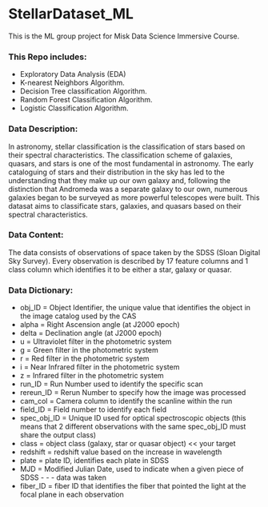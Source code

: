 # StellarDataset_ML

This is the ML group project for Misk Data Science Immersive Course.

### This Repo includes:

- Exploratory Data Analysis (EDA)
- K-nearest Neighbors Algorithm.
- Decision Tree classification Algorithm.
- Random Forest Classification Algorithm.
- Logistic Classification Algorithm.


### Data Description:
In astronomy, stellar classification is the classification of stars based on their spectral characteristics. The classification scheme of galaxies, quasars, and stars is one of the most fundamental in astronomy. The early cataloguing of stars and their distribution in the sky has led to the understanding that they make up our own galaxy and, following the distinction that Andromeda was a separate galaxy to our own, numerous galaxies began to be surveyed as more powerful telescopes were built. This datasat aims to classificate stars, galaxies, and quasars based on their spectral characteristics.


### Data Content:
The data consists of observations of space taken by the SDSS (Sloan Digital Sky Survey). Every observation is described by 17 feature columns and 1 class column which identifies it to be either a star, galaxy or quasar.


### Data Dictionary:
- obj_ID = Object Identifier, the unique value that identifies the object in the image catalog used by the CAS
- alpha = Right Ascension angle (at J2000 epoch)
- delta = Declination angle (at J2000 epoch)
- u = Ultraviolet filter in the photometric system
- g = Green filter in the photometric system
- r = Red filter in the photometric system
- i = Near Infrared filter in the photometric system
- z = Infrared filter in the photometric system
- run_ID = Run Number used to identify the specific scan
- rereun_ID = Rerun Number to specify how the image was processed
- cam_col = Camera column to identify the scanline within the run
- field_ID = Field number to identify each field
- spec_obj_ID = Unique ID used for optical spectroscopic objects (this means that 2 different observations with the same spec_obj_ID must share the output class)
- class = object class (galaxy, star or quasar object) << your target
- redshift = redshift value based on the increase in wavelength
- plate = plate ID, identifies each plate in SDSS
- MJD = Modified Julian Date, used to indicate when a given piece of SDSS - - - data was taken
- fiber_ID = fiber ID that identifies the fiber that pointed the light at the focal plane in each observation



